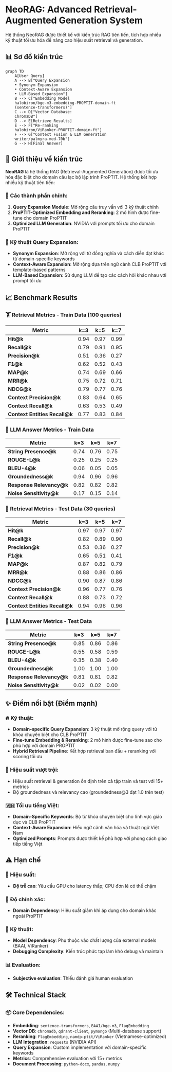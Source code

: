 # NeoRAG: Advanced Retrieval-Augmented Generation System
Hệ thống NeoRAG được thiết kế với kiến trúc RAG tiên tiến, tích hợp nhiều kỹ thuật tối ưu hóa để nâng cao hiệu suất retrieval và generation.

## 📊 Sơ đồ kiến trúc

```mermaid
graph TD
    A[User Query]
    A --> B["Query Expansion
    • Synonym Expansion
    • Context-Aware Expansion
    • LLM-Based Expansion"]
    B --> C["Embedding Model
    halobiron/bge-m3-embedding-PROPTIT-domain-ft
    (sentence-transformers)"]
    C --> D["Vector Database:
    ChromaDB"]
    D --> E[Retrieve Results]
    E --> F["Re-ranking
    halobiron/ViRanker-PROPTIT-domain-ft"]
    F --> G["Context Fusion & LLM Generation
    writer/palmyra-med-70b"]
    G --> H[Final Answer]
```  

## 🎯 Giới thiệu về kiến trúc

**NeoRAG** là hệ thống RAG (Retrieval-Augmented Generation) được tối ưu hóa đặc biệt cho domain câu lạc bộ lập trình ProPTIT. Hệ thống kết hợp nhiều kỹ thuật tiên tiến:

### 🔧 Các thành phần chính:

1. **Query Expansion Module**: Mở rộng câu truy vấn với 3 kỹ thuật chính
4. **ProPTIT-Optimized Embedding and Reranking**: 2 mô hình được fine-tune cho domain ProPTIT
5. **Optimized LLM Generation**: NVIDIA với prompts tối ưu cho domain ProPTIT️

### 🚀 Kỹ thuật Query Expansion:

- **Synonym Expansion**: Mở rộng với từ đồng nghĩa và cách diễn đạt khác từ domain-specific keywords
- **Context-Aware Expansion**: Mở rộng dựa trên ngữ cảnh CLB ProPTIT với template-based patterns
- **LLM-Based Expansion**: Sử dụng LLM để tạo các cách hỏi khác nhau với prompt tối ưu

## 📈 Benchmark Results

### 🏋️ Retrieval Metrics - Train Data (100 queries)

| Metric | k=3 | k=5 | k=7 |
|--------|-----|-----|-----|
| **Hit@k** | 0.94 | 0.97 | 0.99 |
| **Recall@k** | 0.79 | 0.91 | 0.95 |
| **Precision@k** | 0.51 | 0.36 | 0.27 |
| **F1@k** | 0.62 | 0.52 | 0.43 |
| **MAP@k** | 0.74 | 0.69 | 0.66 |
| **MRR@k** | 0.75 | 0.72 | 0.71 |
| **NDCG@k** | 0.79 | 0.77 | 0.76 |
| **Context Precision@k** | 0.83 | 0.64 | 0.65 |
| **Context Recall@k** | 0.63 | 0.53 | 0.49 |
| **Context Entities Recall@k** | 0.77 | 0.83 | 0.84 |

### 🤖 LLM Answer Metrics - Train Data

| Metric | k=3 | k=5 | k=7 |
|--------|-----|-----|-----|
| **String Presence@k** | 0.74 | 0.76 | 0.75 |
| **ROUGE-L@k** | 0.25 | 0.25 | 0.25 |
| **BLEU-4@k** | 0.06 | 0.05 | 0.05 |
| **Groundedness@k** | 0.94 | 0.96 | 0.96 |
| **Response Relevancy@k** | 0.82 | 0.82 | 0.82 |
| **Noise Sensitivity@k** | 0.17 | 0.15 | 0.14 |

### 🎯 Retrieval Metrics - Test Data (30 queries)

| Metric | k=3 | k=5 | k=7 |
|--------|-----|-----|-----|
| **Hit@k** | 0.97 | 0.97 | 0.97 |
| **Recall@k** | 0.82 | 0.89 | 0.90 |
| **Precision@k** | 0.53 | 0.36 | 0.27 |
| **F1@k** | 0.65 | 0.51 | 0.41 |
| **MAP@k** | 0.87 | 0.82 | 0.79 |
| **MRR@k** | 0.88 | 0.86 | 0.86 |
| **NDCG@k** | 0.90 | 0.87 | 0.86 |
| **Context Precision@k** | 0.96 | 0.77 | 0.76 |
| **Context Recall@k** | 0.88 | 0.73 | 0.72 |
| **Context Entities Recall@k** | 0.94 | 0.96 | 0.96 |

### 🤖 LLM Answer Metrics - Test Data

| Metric | k=3 | k=5 | k=7 |
|--------|-----|-----|-----|
| **String Presence@k** | 0.85 | 0.86 | 0.86 |
| **ROUGE-L@k** | 0.55 | 0.58 | 0.59 |
| **BLEU-4@k** | 0.35 | 0.38 | 0.40 |
| **Groundedness@k** | 1.00 | 1.00 | 1.00 |
| **Response Relevancy@k** | 0.81 | 0.81 | 0.82 |
| **Noise Sensitivity@k** | 0.02 | 0.02 | 0.00 |

## ✨ Điểm nổi bật (Điểm mạnh)

### 🔥 Kỹ thuật:
- **Domain-specific Query Expansion**: 3 kỹ thuật mở rộng query với từ khóa chuyên biệt cho CLB ProPTIT
- **Fine-tune Embedding & Reranking**: 2 mô hình được fine-tune sao cho phù hợp với domain PROPTIT
- **Hybrid Retrieval Pipeline**: Kết hợp retrieval ban đầu + reranking với scoring tối ưu

### 🌟 Hiệu suất vượt trội:
- Hiệu suất retrieval & generation ổn định trên cả tập train và test với 15+ metrics
- Độ groundedness và relevancy cao (groundedness@3 đạt 1.0 trên test)

### 🇻🇳 Tối ưu tiếng Việt:
- **Domain-Specific Keywords**: Bộ từ khóa chuyên biệt cho lĩnh vực giáo dục và CLB ProPTIT
- **Context-Aware Expansion**: Hiểu ngữ cảnh văn hóa và thuật ngữ Việt Nam
- **Optimized Prompts**: Prompts được thiết kế phù hợp với phong cách giao tiếp tiếng Việt

## ⚠️ Hạn chế

### 🐌 Hiệu suất:
 - **Độ trễ cao**: Yêu cầu GPU cho latency thấp; CPU đơn lẻ có thể chậm

### 🎯 Độ chính xác:
- **Domain Dependency**: Hiệu suất giảm khi áp dụng cho domain khác ngoài ProPTIT

### 🔧 Kỹ thuật:
- **Model Dependency**: Phụ thuộc vào chất lượng của external models (BAAI, ViRanker)
- **Debugging Complexity**: Kiến trúc phức tạp làm khó debug và maintain

### 📊 Evaluation:
- **Subjective evaluation**: Thiếu đánh giá human evaluation

## 🛠️ Technical Stack

### 📦 Core Dependencies:
- **Embedding**: `sentence-transformers`, `BAAI/bge-m3`, `FlagEmbedding`
- **Vector DB**: `chromadb`, `qdrant-client`, `pymongo` (Multi-database support)
- **Reranking**: `FlagEmbedding`, `namdp-ptit/ViRanker` (Vietnamese-optimized)
- **LLM Integration**: `requests` (NVIDIA API)
- **Query Expansion**: Custom implementation với domain-specific keywords
- **Metrics**: Comprehensive evaluation với 15+ metrics
- **Document Processing**: `python-docx`, `pandas`, `numpy`